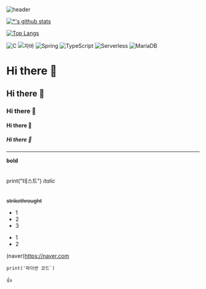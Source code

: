 ![header](https://capsule-render.vercel.app/api?type=wave&color=gradient&height=300&section=header&text=임준묵&fontSize=90)

[![*'s github stats](https://github-readme-stats.vercel.app/api?username=JunMookLim)](https://github.com/JunMookLim)

[![Top Langs](https://github-readme-stats.vercel.app/api/top-langs/?username=JunMookLim&layout=compact)](https://github.com/JunMookLim/github-readme-stats)

![C](https://img.shields.io/badge/-C-123456?style=flat-square&logo=C&logoColor=black) 
![자바](https://img.shields.io/badge/-자바-007396?style=flat&logo=Java&logoColor=ffffff) 
![Spring](https://img.shields.io/badge/-Spring-6DB33F?style=for-the-badge&logo=Spring&logoColor=white) 
![TypeScript](https://img.shields.io/badge/-TypeScript-3178C6?style=flat-square&logo=TypeScript&logoColor=white) 
![Serverless](https://img.shields.io/badge/-Serverless-FD5750?style=flat-square&logo=Serverless&logoColor=magenta) 
![MariaDB](https://img.shields.io/badge/-MariaDB-1F305F?style=flat-square&logo=mariadb&logoColor=white)

# Hi there 👋
## Hi there 👋
### Hi there 👋
#### Hi there 👋
##### Hi there 👋
---
**bold**
<br>
<br>
<br> print("테스트")
*italic*
<br>
<br>
<br>
~~strikethrought~~

* 1
* 2
* 3

- 1
- 2

(naver)https://naver.com

```
print('파이썬 코드`)
```
👍


